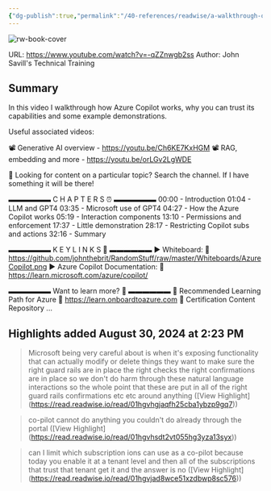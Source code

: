 ```yaml
---
{"dg-publish":true,"permalink":"/40-references/readwise/a-walkthrough-of-azure-copilot-what-it-is-how-it-works/","tags":["rw/articles"]}
---
```


![rw-book-cover](https://i.ytimg.com/vi/-qZZnwgb2ss/maxresdefault.jpg)
  
URL: https://www.youtube.com/watch?v=-qZZnwgb2ss
Author: John Savill's Technical Training

## Summary

In this video I walkthrough how Azure Copilot works, why you can trust its capabilities and some example demonstrations.

Useful associated videos:

📽️ Generative AI overview - https://youtu.be/Ch6KE7KxHGM
📽️ RAG, embedding and more - https://youtu.be/orLGv2LgWDE

🔎 Looking for content on a particular topic? Search the channel. If I have something it will be there!

▬▬▬▬▬▬  C H A P T E R S ⏰  ▬▬▬▬▬▬
00:00 - Introduction
01:04 - LLM and GPT4
03:35 - Microsoft use of GPT4
04:27 - How the Azure Copilot works
05:19 - Interaction components
13:10 - Permissions and enforcement
17:37 - Little demonstration
28:17 - Restricting Copilot subs and actions
32:16 - Summary

▬▬▬▬▬▬  K E Y   L I N K S 🔗 ▬▬▬▬▬▬
► Whiteboard:
🔗 https://github.com/johnthebrit/RandomStuff/raw/master/Whiteboards/AzureCopilot.png
► Azure Copilot Documentation:
🔗 https://learn.microsoft.com/azure/copilot/

▬▬▬▬▬▬  Want to learn more? 🚀  ▬▬▬▬▬▬ 
📖 Recommended Learning Path for Azure
🔗 https://learn.onboardtoazure.com
🥇 Certification Content Repository
...

## Highlights added August 30, 2024 at 2:23 PM
>Microsoft being very careful about is when it's exposing functionality that can actually modify or delete things they want to make sure the right guard rails are in place the right checks the right confirmations are in place so we don't do harm through these natural language interactions so the whole point that these are put in all of the right guard rails
>confirmations etc etc around anything ([View Highlight] (https://read.readwise.io/read/01hgvhgjaqfh25cba1ybzp9gq7))


>co-pilot cannot do anything you couldn't do already through the portal ([View Highlight] (https://read.readwise.io/read/01hgvhsdt2vt055hg3yza13syx))


>can I limit which subscription ions can use as a co-pilot because today you
>enable it at a tenant level and then all of the subscriptions that trust that tenant get it and the answer is no ([View Highlight] (https://read.readwise.io/read/01hgvjad8wce51xzdbwp8sc576))


